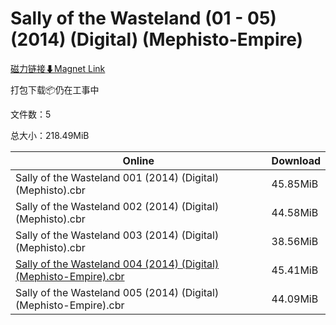 # Sally of the Wasteland (01 - 05) (2014) (Digital) (Mephisto-Empire)

[磁力链接⬇Magnet Link](magnet:?xt=urn:btih:e8f939ac31868e54054da6b6e5cb1c047079b6ab&dn=Sally%20of%20the%20Wasteland%20%2801%20-%2005%29%20%282014%29%20%28Digital%29%20%28Mephisto-Empire%29)

打包下载📦仍在工事中

文件数：5

总大小：218.49MiB

Online | Download
--- | ---
Sally of the Wasteland 001 (2014) (Digital) (Mephisto).cbr | 45.85MiB
Sally of the Wasteland 002 (2014) (Digital) (Mephisto).cbr | 44.58MiB
Sally of the Wasteland 003 (2014) (Digital) (Mephisto).cbr | 38.56MiB
[Sally of the Wasteland 004 (2014) (Digital) (Mephisto-Empire).cbr](https://github.com/alicewish/markdown/blob/master/comic/Sally-of-Wasteland-004-2014-Digital-Mephisto-Empire-cbr.md) | 45.41MiB
Sally of the Wasteland 005 (2014) (Digital) (Mephisto-Empire).cbr | 44.09MiB